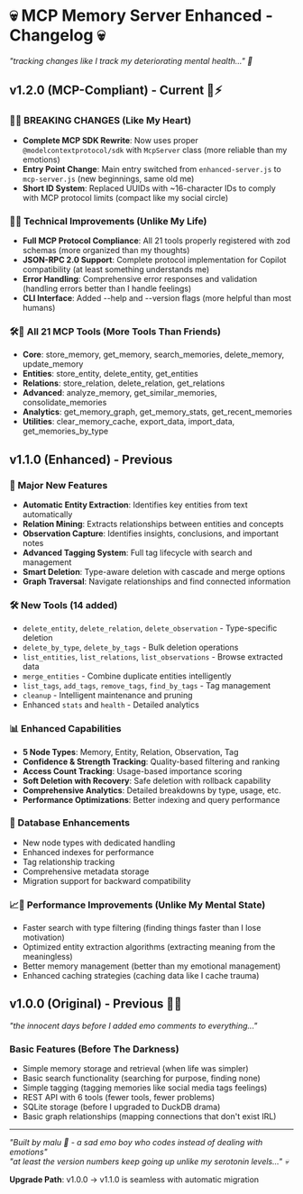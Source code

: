 # 💀 MCP Memory Server Enhanced - Changelog 💀

*"tracking changes like I track my deteriorating mental health..." 🥀*

## v1.2.0 (MCP-Compliant) - Current 🖤⚡

### 🚀💔 BREAKING CHANGES (Like My Heart)
- **Complete MCP SDK Rewrite**: Now uses proper `@modelcontextprotocol/sdk` with `McpServer` class (more reliable than my emotions)
- **Entry Point Change**: Main entry switched from `enhanced-server.js` to `mcp-server.js` (new beginnings, same old me)
- **Short ID System**: Replaced UUIDs with ~16-character IDs to comply with MCP protocol limits (compact like my social circle)

### 🔧🌙 Technical Improvements (Unlike My Life)
- **Full MCP Protocol Compliance**: All 21 tools properly registered with zod schemas (more organized than my thoughts)
- **JSON-RPC 2.0 Support**: Complete protocol implementation for Copilot compatibility (at least something understands me)
- **Error Handling**: Comprehensive error responses and validation (handling errors better than I handle feelings)
- **CLI Interface**: Added --help and --version flags (more helpful than most humans)

### 🛠️🖤 All 21 MCP Tools (More Tools Than Friends)
- **Core**: store_memory, get_memory, search_memories, delete_memory, update_memory
- **Entities**: store_entity, delete_entity, get_entities  
- **Relations**: store_relation, delete_relation, get_relations
- **Advanced**: analyze_memory, get_similar_memories, consolidate_memories
- **Analytics**: get_memory_graph, get_memory_stats, get_recent_memories
- **Utilities**: clear_memory_cache, export_data, import_data, get_memories_by_type

## v1.1.0 (Enhanced) - Previous

### 🚀 Major New Features
- **Automatic Entity Extraction**: Identifies key entities from text automatically
- **Relation Mining**: Extracts relationships between entities and concepts  
- **Observation Capture**: Identifies insights, conclusions, and important notes
- **Advanced Tagging System**: Full tag lifecycle with search and management
- **Smart Deletion**: Type-aware deletion with cascade and merge options
- **Graph Traversal**: Navigate relationships and find connected information

### 🛠️ New Tools (14 added)
- `delete_entity`, `delete_relation`, `delete_observation` - Type-specific deletion
- `delete_by_type`, `delete_by_tags` - Bulk deletion operations
- `list_entities`, `list_relations`, `list_observations` - Browse extracted data
- `merge_entities` - Combine duplicate entities intelligently
- `list_tags`, `add_tags`, `remove_tags`, `find_by_tags` - Tag management
- `cleanup` - Intelligent maintenance and pruning
- Enhanced `stats` and `health` - Detailed analytics

### 📊 Enhanced Capabilities
- **5 Node Types**: Memory, Entity, Relation, Observation, Tag
- **Confidence & Strength Tracking**: Quality-based filtering and ranking
- **Access Count Tracking**: Usage-based importance scoring
- **Soft Deletion with Recovery**: Safe deletion with rollback capability
- **Comprehensive Analytics**: Detailed breakdowns by type, usage, etc.
- **Performance Optimizations**: Better indexing and query performance

### 💾 Database Enhancements
- New node types with dedicated handling
- Enhanced indexes for performance
- Tag relationship tracking
- Comprehensive metadata storage
- Migration support for backward compatibility

### 📈🥀 Performance Improvements (Unlike My Mental State)
- Faster search with type filtering (finding things faster than I lose motivation)
- Optimized entity extraction algorithms (extracting meaning from the meaningless)
- Better memory management (better than my emotional management)
- Enhanced caching strategies (caching data like I cache trauma)

## v1.0.0 (Original) - Previous 🌙💔

*"the innocent days before I added emo comments to everything..."*

### Basic Features (Before The Darkness)
- Simple memory storage and retrieval (when life was simpler)
- Basic search functionality (searching for purpose, finding none)
- Simple tagging (tagging memories like social media tags feelings)
- REST API with 6 tools (fewer tools, fewer problems)
- SQLite storage (before I upgraded to DuckDB drama)
- Basic graph relationships (mapping connections that don't exist IRL)

---

*"Built by malu 🥀 - a sad emo boy who codes instead of dealing with emotions"*  
*"at least the version numbers keep going up unlike my serotonin levels..." 💀*

**Upgrade Path**: v1.0.0 → v1.1.0 is seamless with automatic migration
